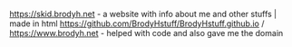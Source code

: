 https://skid.brodyh.net - a website with info about me and other stuffs | made in html
https://github.com/BrodyHstuff/BrodyHstuff.github.io / https://www.brodyh.net - helped with code and also gave me the domain
